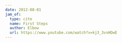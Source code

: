 ```yaml
---
date: 2012-08-01
jam_of:
  type: cite
  name: First Steps
  author: Elbow
  url: https://www.youtube.com/watch?v=kj3_3vvHDwE
---
```

